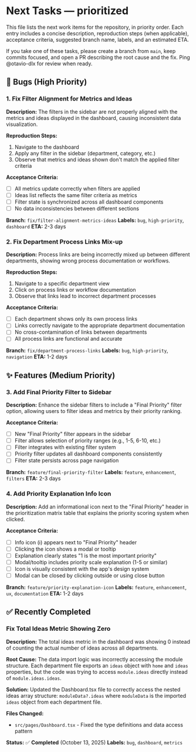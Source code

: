 # Next Tasks — prioritized

This file lists the next work items for the repository, in priority order. Each entry includes a concise description, reproduction steps (when applicable), acceptance criteria, suggested branch name, labels, and an estimated ETA.

If you take one of these tasks, please create a branch from `main`, keep commits focused, and open a PR describing the root cause and the fix. Ping @otavio-dlx for review when ready.

## 🐛 Bugs (High Priority)

### 1. Fix Filter Alignment for Metrics and Ideas

**Description:** The filters in the sidebar are not properly aligned with the metrics and ideas displayed in the dashboard, causing inconsistent data visualization.

**Reproduction Steps:**

1. Navigate to the dashboard
2. Apply any filter in the sidebar (department, category, etc.)
3. Observe that metrics and ideas shown don't match the applied filter criteria

**Acceptance Criteria:**

- [ ] All metrics update correctly when filters are applied
- [ ] Ideas list reflects the same filter criteria as metrics
- [ ] Filter state is synchronized across all dashboard components
- [ ] No data inconsistencies between different sections

**Branch:** `fix/filter-alignment-metrics-ideas`
**Labels:** `bug`, `high-priority`, `dashboard`
**ETA:** 2-3 days

### 2. Fix Department Process Links Mix-up

**Description:** Process links are being incorrectly mixed up between different departments, showing wrong process documentation or workflows.

**Reproduction Steps:**

1. Navigate to a specific department view
2. Click on process links or workflow documentation
3. Observe that links lead to incorrect department processes

**Acceptance Criteria:**

- [ ] Each department shows only its own process links
- [ ] Links correctly navigate to the appropriate department documentation
- [ ] No cross-contamination of links between departments
- [ ] All process links are functional and accurate

**Branch:** `fix/department-process-links`
**Labels:** `bug`, `high-priority`, `navigation`
**ETA:** 1-2 days

## ✨ Features (Medium Priority)

### 3. Add Final Priority Filter to Sidebar

**Description:** Enhance the sidebar filters to include a "Final Priority" filter option, allowing users to filter ideas and metrics by their priority ranking.

**Acceptance Criteria:**

- [ ] New "Final Priority" filter appears in the sidebar
- [ ] Filter allows selection of priority ranges (e.g., 1-5, 6-10, etc.)
- [ ] Filter integrates with existing filter system
- [ ] Priority filter updates all dashboard components consistently
- [ ] Filter state persists across page navigation

**Branch:** `feature/final-priority-filter`
**Labels:** `feature`, `enhancement`, `filters`
**ETA:** 2-3 days

### 4. Add Priority Explanation Info Icon

**Description:** Add an informational icon next to the "Final Priority" header in the prioritization matrix table that explains the priority scoring system when clicked.

**Acceptance Criteria:**

- [ ] Info icon (ℹ️) appears next to "Final Priority" header
- [ ] Clicking the icon shows a modal or tooltip
- [ ] Explanation clearly states "1 is the most important priority"
- [ ] Modal/tooltip includes priority scale explanation (1-5 or similar)
- [ ] Icon is visually consistent with the app's design system
- [ ] Modal can be closed by clicking outside or using close button

**Branch:** `feature/priority-explanation-icon`
**Labels:** `feature`, `enhancement`, `ux`, `documentation`
**ETA:** 1-2 days

## ✅ Recently Completed

### Fix Total Ideas Metric Showing Zero

**Description:** The total ideas metric in the dashboard was showing 0 instead of counting the actual number of ideas across all departments.

**Root Cause:** The data import logic was incorrectly accessing the module structure. Each department file exports an `ideas` object with `home` and `ideas` properties, but the code was trying to access `module.ideas` directly instead of `module.ideas.ideas`.

**Solution:** Updated the Dashboard.tsx file to correctly access the nested ideas array structure: `moduleData?.ideas` where `moduleData` is the imported `ideas` object from each department file.

**Files Changed:**

- `src/pages/Dashboard.tsx` - Fixed the type definitions and data access pattern

**Status:** ✅ **Completed** (October 13, 2025)
**Labels:** `bug`, `dashboard`, `metrics`
